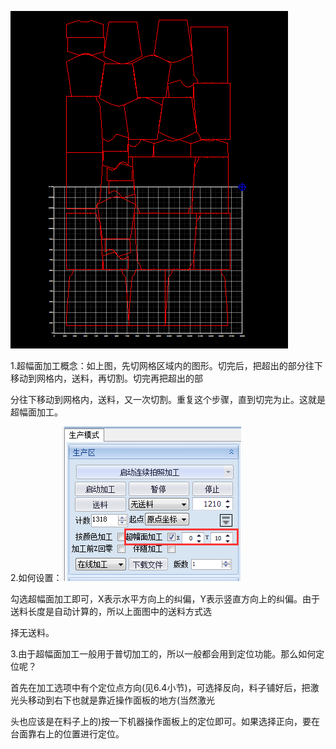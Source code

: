 ![](/assets/BeyondAreaProcess1.png)

1.超幅面加工概念：如上图，先切网格区域内的图形。切完后，把超出的部分往下移动到网格内，送料，再切割。切完再把超出的部

分往下移动到网格内，送料，又一次切割。重复这个步骤，直到切完为止。这就是超幅面加工。

2.如何设置：![](/assets/BeyondAreaProcess2.png)

勾选超幅面加工即可，X表示水平方向上的纠偏，Y表示竖直方向上的纠偏。由于送料长度是自动计算的，所以上面图中的送料方式选

择无送料。

3.由于超幅面加工一般用于普切加工的，所以一般都会用到定位功能。那么如何定位呢？

首先在加工选项中有个定位点方向\(见6.4小节\)，可选择反向，料子铺好后，把激光头移动到右下也就是靠近操作面板的地方\(当然激光

头也应该是在料子上的\)按一下机器操作面板上的定位即可。如果选择正向，要在台面靠右上的位置进行定位。


